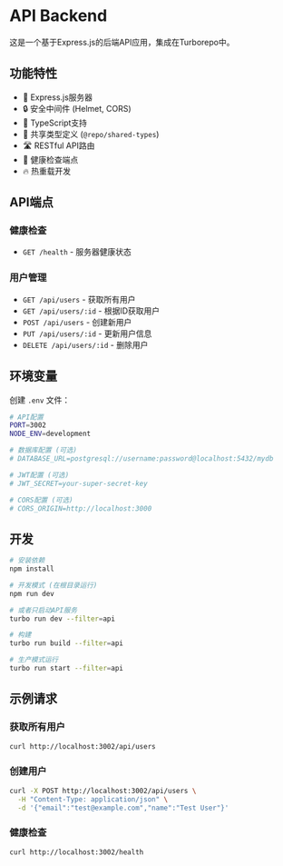 # API Backend

这是一个基于Express.js的后端API应用，集成在Turborepo中。

## 功能特性

- 🚀 Express.js服务器
- 🔒 安全中间件 (Helmet, CORS)
- 📝 TypeScript支持
- 🔄 共享类型定义 (`@repo/shared-types`)
- 🛣️ RESTful API路由
- 🏥 健康检查端点
- 🔥 热重载开发

## API端点

### 健康检查
- `GET /health` - 服务器健康状态

### 用户管理
- `GET /api/users` - 获取所有用户
- `GET /api/users/:id` - 根据ID获取用户
- `POST /api/users` - 创建新用户
- `PUT /api/users/:id` - 更新用户信息
- `DELETE /api/users/:id` - 删除用户

## 环境变量

创建 `.env` 文件：

```bash
# API配置
PORT=3002
NODE_ENV=development

# 数据库配置 (可选)
# DATABASE_URL=postgresql://username:password@localhost:5432/mydb

# JWT配置 (可选)
# JWT_SECRET=your-super-secret-key

# CORS配置 (可选)
# CORS_ORIGIN=http://localhost:3000
```

## 开发

```bash
# 安装依赖
npm install

# 开发模式 (在根目录运行)
npm run dev

# 或者只启动API服务
turbo run dev --filter=api

# 构建
turbo run build --filter=api

# 生产模式运行
turbo run start --filter=api
```

## 示例请求

### 获取所有用户
```bash
curl http://localhost:3002/api/users
```

### 创建用户
```bash
curl -X POST http://localhost:3002/api/users \
  -H "Content-Type: application/json" \
  -d '{"email":"test@example.com","name":"Test User"}'
```

### 健康检查
```bash
curl http://localhost:3002/health
``` 